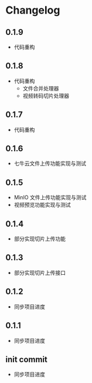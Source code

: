 # Changelog

## 0.1.9

* 代码重构

## 0.1.8

* 代码重构
  * 文件合并处理器
  * 视频转码切片处理器

## 0.1.7

* 代码重构

## 0.1.6

* 七牛云文件上传功能实现与测试

## 0.1.5

* MinIO 文件上传功能实现与测试
* 视频预览功能实现与测试

## 0.1.4

* 部分实现切片上传功能

## 0.1.3

* 部分实现切片上传接口

## 0.1.2

* 同步项目进度

## 0.1.1

* 同步项目进度

## init commit

* 同步项目进度
